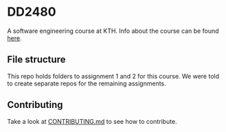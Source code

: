 # DD2480
A software engineering course at KTH. Info about the course can be found [here](https://www.kth.se/student/kurser/kurs/DD2480?l=en).

## File structure
This repo holds folders to assignment 1 and 2 for this course. We were told to create separate repos for the remaining assignments.

## Contributing
Take a look at [CONTRIBUTING.md](./CONTRIBUTING.md) to see how to contribute.